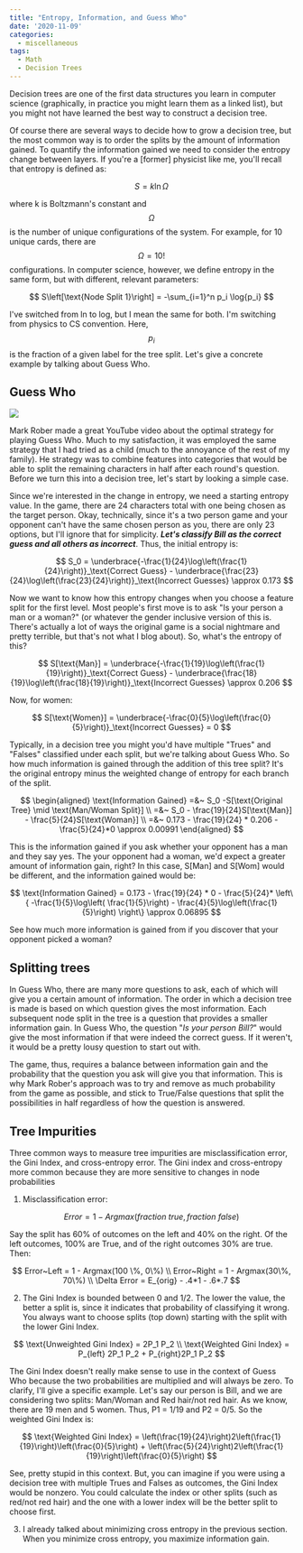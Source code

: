 ```yaml
---
title: "Entropy, Information, and Guess Who"
date: '2020-11-09'
categories:
  - miscellaneous
tags:
  - Math
  - Decision Trees
---
```



Decision trees are one of the first data structures you learn in computer science (graphically, in practice you might learn them as a linked list), but you might not have learned the best way to construct a decision tree.

Of course there are several ways to decide how to grow a decision tree, but the most common way is to order the splits by the amount of information gained. To quantify the information gained we need to consider the entropy change between layers. If you're a [former] physicist like me, you'll recall that entropy is defined as:

$$
S = k \ln{\Omega}
$$

where k is Boltzmann's constant and $$\Omega$$ is the number of unique configurations of the system. For example, for 10 unique cards, there are $$\Omega = 10!$$ configurations. In computer science, however, we define entropy in the same form, but with different, relevant parameters:

$$
S\left[\text{Node Split 1}\right] = -\sum_{i=1}^n p_i \log{p_i}
$$

I've switched from ln to log, but I mean the same for both. I'm switching from physics to CS convention. Here, $$p_i$$ is the fraction of a given label for the tree split. Let's give a concrete example by talking about Guess Who.

## Guess Who

![](https://www.geekyhobbies.com/wp-content/uploads/2016/02/Guess-Who-1.jpg)

Mark Rober made a great YouTube video about the optimal strategy for playing Guess Who. Much to my satisfaction, it was employed the same strategy that I had tried as a child (much to the annoyance of the rest of my family). He strategy was to combine features into categories that would be able to split the remaining characters in half after each round's question. Before we turn this into a decision tree, let's start by looking a simple case.

Since we're interested in the change in entropy, we need a starting entropy value. In the game, there are 24 characters total with one being chosen as the target person. Okay, technically, since it's a two person game and your opponent can't have the same chosen person as you, there are only 23 options, but I'll ignore that for simplicity. ***Let's classify Bill as the correct guess and all others as incorrect***. Thus, the initial entropy is:

$$
S_0 = \underbrace{-\frac{1}{24}\log\left(\frac{1}{24}\right)}_\text{Correct Guess} - \underbrace{\frac{23}{24}\log\left(\frac{23}{24}\right)}_\text{Incorrect Guesses} \approx 0.173
$$

Now we want to know how this entropy changes when you choose a feature split for the first level. Most people's first move is to ask "Is your person a man or a woman?" (or whatever the gender inclusive version of this is. There's actually a lot of ways the original game is a social nightmare and pretty terrible, but that's not what I blog about). So, what's the entropy of this?

$$
S[\text{Man}] = \underbrace{-\frac{1}{19}\log\left(\frac{1}{19}\right)}_\text{Correct Guess} - \underbrace{\frac{18}{19}\log\left(\frac{18}{19}\right)}_\text{Incorrect Guesses} \approx 0.206
$$

Now, for women:

$$
S[\text{Women}] = \underbrace{-\frac{0}{5}\log\left(\frac{0}{5}\right)}_\text{Incorrect Guesses} = 0
$$

Typically, in a decision tree you might you'd have multiple "Trues" and "Falses" classified under each split, but we're talking about Guess Who. So how much information is gained through the addition of this tree split? It's the original entropy minus the weighted change of entropy for each branch of the split.

$$
\begin{aligned}
\text{Information Gained} =&~ S_0 -S[\text{Original Tree} \mid \text{Man/Woman Split}]
\\
=&~ S_0 - \frac{19}{24}S[\text{Man}] - \frac{5}{24}S[\text{Woman}]
\\
=&~ 0.173 - \frac{19}{24} * 0.206 - \frac{5}{24}*0 \approx 0.00991
\end{aligned}
$$

This is the information gained if you ask whether your opponent has a man and they say yes. The your opponent had a woman, we'd expect a greater amount of information gain, right? In this case, S[Man] and S[Wom] would be different, and the information gained would be:

$$
\text{Information Gained} = 0.173 - \frac{19}{24} * 0 - \frac{5}{24}* \left\{ -\frac{1}{5}\log\left( \frac{1}{5}\right) - \frac{4}{5}\log\left(\frac{1}{5}\right) \right\} \approx 0.06895
  $$

See how much more information is gained from if you discover that your opponent picked a woman?

## Splitting trees

In Guess Who, there are many more questions to ask, each of which will give you a certain amount of information. The order in which a decision tree is made is based on which question gives the most information. Each subsequent node split in the tree is a question that provides a smaller information gain. In Guess Who, the question "*Is your person Bill?*" would give the most information if that were indeed the correct guess. If it weren't, it would be a pretty lousy question to start out with.

The game, thus, requires a balance between information gain and the probability that the question you ask will give you that information. This is why Mark Rober's approach was to try and remove as much probability from the game as possible, and stick to True/False questions that split the possibilities in half regardless of how the question is answered.


## Tree Impurities

Three common ways to measure tree impurities are misclassification error, the Gini Index, and cross-entropy error. The Gini index and cross-entropy more common because they are more sensitive to changes in node probabilities

1. Misclassification error:

$$
Error = 1 - Argmax(fraction~true, fraction~false)
$$

Say the split has 60% of outcomes on the left and 40% on the right. Of the left outcomes, 100% are True, and of the right outcomes 30% are true. Then:

$$
Error~Left = 1 - Argmax(100 \%, 0\%) \\
Error~Right = 1 - Argmax(30\%, 70\%) \\
\Delta Error = E_{orig} - .4*1 - .6*.7
$$

2. The Gini Index is bounded between 0 and 1/2. The lower the value, the better a split is, since it indicates that probability of classifying it wrong. You always want to choose splits (top down) starting with the split with the lower Gini Index. 

$$
\text{Unweighted Gini Index} = 2P_1 P_2 \\
\text{Weighted Gini Index} = P_{left} 2P_1 P_2 + P_{right}2P_1 P_2
$$

The Gini Index doesn't really make sense to use in the context of Guess Who because the two probabilities are multiplied and will always be zero. To clarify, I'll give a specific example. Let's say our person is Bill, and we are considering two splits: Man/Woman and Red hair/not red hair. As we know, there are 19 men and 5 women. Thus, P1 = 1/19 and P2 = 0/5. So the weighted Gini Index is:

$$
\text{Weighted Gini Index} = \left(\frac{19}{24}\right)2\left(\frac{1}{19}\right)\left(\frac{0}{5}\right) + \left(\frac{5}{24}\right)2\left(\frac{1}{19}\right)\left(\frac{0}{5}\right)
$$

See, pretty stupid in this context. But, you can imagine if you were using a decision tree with multiple Trues and Falses as outcomes, the Gini Index would be nonzero. You could calculate the index or other splits (such as red/not red hair) and the one with a lower index will be the better split to choose first.

3. I already talked about minimizing cross entropy in the previous section. When you minimize cross entropy, you maximize information gain.
